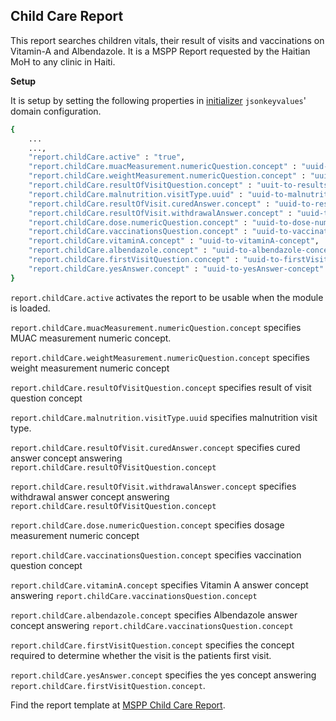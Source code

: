 ## Child Care Report
This report searches children vitals, their result of visits and vaccinations on Vitamin-A and Albendazole. It is a MSPP Report requested by the Haitian MoH to any clinic in Haiti.

**Setup**

It is setup by setting the following properties in [initializer](https://github.com/mekomsolutions/openmrs-module-initializer) `jsonkeyvalues`' domain configuration. 

```bash
{
    ...
    ...,
    "report.childCare.active" : "true",
    "report.childCare.muacMeasurement.numericQuestion.concept" : "uuid-to-muac-measurement-numeric-concept",
    "report.childCare.weightMeasurement.numericQuestion.concept" : "uuid-to-weight-measurement-numeric-concept",
    "report.childCare.resultOfVisitQuestion.concept" : "uuit-to-results-of-visit-question-concept",
    "report.childCare.malnutrition.visitType.uuid" : "uuid-to-malnutrition-visit-type",
    "report.childCare.resultOfVisit.curedAnswer.concept" : "uuid-to-resultOfVisit-curedAnswer-concept",
    "report.childCare.resultOfVisit.withdrawalAnswer.concept" : "uuid-to-resultOfVisit-withdrawalAnswer-concept",
    "report.childCare.dose.numericQuestion.concept" : "uuid-to-dose-numericQuestion-concept",
    "report.childCare.vaccinationsQuestion.concept" : "uuid-to-vaccinationsQuestion-concept",
    "report.childCare.vitaminA.concept" : "uuid-to-vitaminA-concept",
    "report.childCare.albendazole.concept" : "uuid-to-albendazole-concept",
    "report.childCare.firstVisitQuestion.concept" : "uuid-to-firstVisit-question-concept",
    "report.childCare.yesAnswer.concept" : "uuid-to-yesAnswer-concept"
}
```
`report.childCare.active` activates the report to be usable when the module is loaded.

`report.childCare.muacMeasurement.numericQuestion.concept` specifies MUAC measurement numeric concept. 

`report.childCare.weightMeasurement.numericQuestion.concept` specifies weight measurement numeric concept

`report.childCare.resultOfVisitQuestion.concept` specifies result of visit question concept

`report.childCare.malnutrition.visitType.uuid` specifies malnutrition visit type.

`report.childCare.resultOfVisit.curedAnswer.concept` specifies cured answer concept answering `report.childCare.resultOfVisitQuestion.concept`

`report.childCare.resultOfVisit.withdrawalAnswer.concept` specifies withdrawal answer concept answering `report.childCare.resultOfVisitQuestion.concept` 

`report.childCare.dose.numericQuestion.concept` specifies dosage measurement numeric concept

`report.childCare.vaccinationsQuestion.concept`  specifies vaccination question concept

`report.childCare.vitaminA.concept` specifies Vitamin A answer concept answering `report.childCare.vaccinationsQuestion.concept`

`report.childCare.albendazole.concept` specifies Albendazole answer concept answering `report.childCare.vaccinationsQuestion.concept`

`report.childCare.firstVisitQuestion.concept` specifies the concept required to determine whether the visit is the patients first visit.

`report.childCare.yesAnswer.concept` specifies the yes concept answering `report.childCare.firstVisitQuestion.concept`.

Find the report template at [MSPP Child Care Report](https://docs.google.com/spreadsheets/d/13A3gBRwi45-YwnArNsDgQB4EPVwsTswp/edit#gid=134070428).